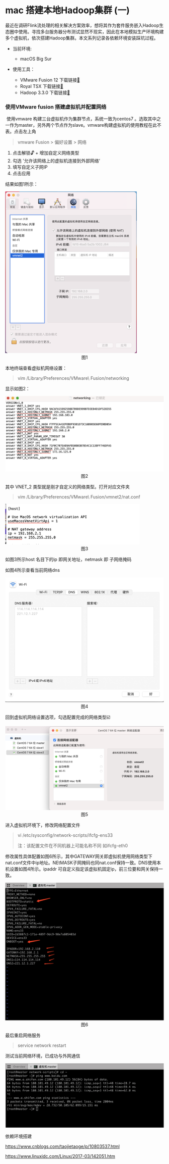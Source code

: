 # mac 搭建本地Hadoop集群	(一)

​		最近在调研Flink流处理的相关解决方案效率，想将其作为套件服务嵌入Hadoop生态圈中使用。寻找多台服务器分布测试显然不现实，因此在本地模拟生产环境构建多个虚拟机，依次搭建Hadoop集群。本文系列记录各依赖环境安装踩坑过程。

- 当前环境:
  -  macOS Big Sur 

- 使用工具：
  - VMware Fusion 12  下载链接[🔗](https://www.macwk.com/soft/vmware-fusion)     
  -  Royal TSX  下载链接[🔗](https://www.royalapps.com/ts/mac/download)
  - Hadoop 3.3.0 下载链接[🔗](http://mirror.bit.edu.cn/apache/hadoop/common/hadoop-3.3.0/) 

### 使用VMware fusion 搭建虚拟机并配置网络	

​		使用vmware 构建三台虚拟机作为集群节点，系统一致为centos7 。选取其中之一作为master，另外两个节点作为slave。vmware构建虚拟机的使用教程在此不表。点击左上角

> vmware Fusion > 偏好设置 > 网络

1. 点击解锁🔓  + 增加自定义网络类型
2. 勾选 ’允许该网络上的虚拟机连接到外部网络‘
3. 填写自定义子网IP
4. 点击应用

结果如图1所示：

<img src="src/2020-11-18-1.png" style="zoom:50%;" />

<center>图1</center>

本地终端查看虚拟机网络设置：

> vim /Library/Preferences/VMware\ Fusion/networking

显示如图2：

<img src="src/2020-11-20-2.png" style="zoom:50%;" />

<center>图2</center>

其中 VNET_2 类型就是刚才自定义的网络类型。打开对应文件夹 

> vim /Library/Preferences/VMware\ Fusion/vmnet2/nat.conf

<img src="src/2020-11-20-1.png" style="zoom:50%;" />

<center>图3</center>

如图3所示host 名目下的ip 即网关地址，netmask 即 子网络掩码

如图4所示查看当前网络dns

<img src="src/2020-11-24-2.png"  style="zoom:50%;" />

<center>图4</center>

回到虚拟机网络设置选项，勾选配置完成的网络类型☑️

<img src="src/2020-11-24-3.png"  style="zoom:50%;" />

 <center>图5</center>

进入虚拟机环境下，修改网络配置文件

> vi /etc/sysconfig/network-scripts/ifcfg-ens33
>
> 注：该配置文件在不同机器上可能名称不同 如ifcfg-eth0  



​	修改属性具体配置如图6所示，其中GATEWAY网关即虚拟机使用网络类型下nat.conf文件中ip地址。NEtMASK子网掩码也同nat.conf保持一致。DNS使用本机设置如图4所示。ipaddr 可自定义指定该虚拟机固定ip，前三位要和网关保持一致。

<img src="src/2020-11-24-4.png"  style="zoom:50%;" />

<center>图6</center>

最后重启网络服务

> service network restart

测试当前网络环境，已成功与外网通信

<img src="src/2020-11-24-5.png"  style="zoom:50%;" />



依赖环境搭建

https://www.cnblogs.com/taojietaoge/p/10803537.html

https://www.linuxidc.com/Linux/2017-03/142051.htm

